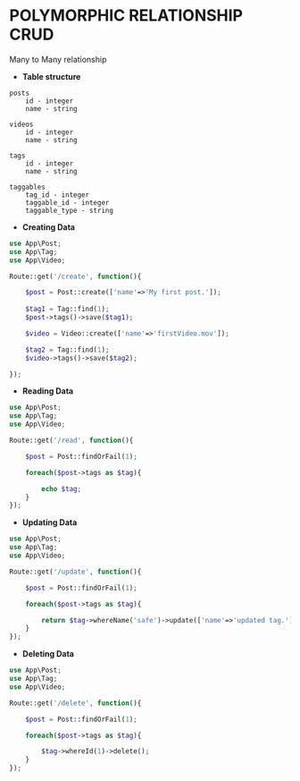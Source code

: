 # POLYMORPHIC RELATIONSHIP CRUD
Many to Many relationship

- **Table structure**
```
posts
    id - integer
    name - string
 
videos
    id - integer
    name - string
 
tags
    id - integer
    name - string
 
taggables
    tag_id - integer
    taggable_id - integer
    taggable_type - string

```

- **Creating Data**
```php
use App\Post;
use App\Tag;
use App\Video;

Route::get('/create', function(){

    $post = Post::create(['name'=>'My first post.']);
    
    $tag1 = Tag::find(1);
    $post->tags()->save($tag1);

    $video = Video::create(['name'=>'firstVideo.mov']);

    $tag2 = Tag::find(1);
    $video->tags()->save($tag2);

});
```

- **Reading Data**
```php
use App\Post;
use App\Tag;
use App\Video;

Route::get('/read', function(){

    $post = Post::findOrFail(1);

    foreach($post->tags as $tag){

        echo $tag;
    }
});
```

- **Updating Data**
```php
use App\Post;
use App\Tag;
use App\Video;

Route::get('/update', function(){

    $post = Post::findOrFail(1);

    foreach($post->tags as $tag){

        return $tag->whereName('safe')->update(['name'=>'updated tag.']);
    }
});
```

- **Deleting Data**
```php
use App\Post;
use App\Tag;
use App\Video;

Route::get('/delete', function(){

    $post = Post::findOrFail(1);

    foreach($post->tags as $tag){

        $tag->whereId(1)->delete();
    }
});
```
